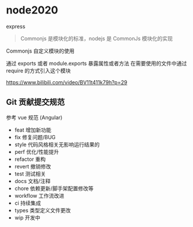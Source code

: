 # node2020

express

> Commonjs 是模块化的标准，nodejs 是 CommonJs 模块化的实现

Commonjs 自定义模块的使用

通过 exports 或者 module.exports 暴露属性或者方法
在需要使用的文件中通过 require 的方式引入这个模块

https://www.bilibili.com/video/BV11t411k79h?p=29



## Git 贡献提交规范

参考 vue 规范 (Angular)

- feat 增加新功能
- fix 修复问题/BUG
- style 代码风格相关无影响运行结果的
- perf 优化/性能提升
- refactor 重构
- revert 撤销修改
- test 测试相关
- docs 文档/注释
- chore 依赖更新/脚手架配置修改等
- workflow 工作流改进
- ci 持续集成
- types 类型定义文件更改
- wip 开发中
